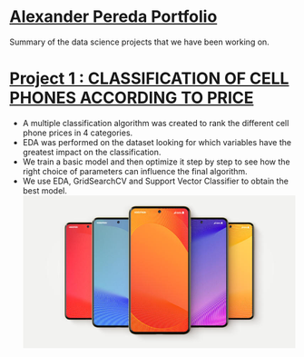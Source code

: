 # [Alexander Pereda Portfolio](https://alexanderpereda.github.io/)
Summary of the data science projects that we have been working on.

# [Project 1 : CLASSIFICATION OF CELL PHONES ACCORDING TO PRICE](https://github.com/AlexanderPereda/Alexander-Pereda-Projects/blob/main/Cell%20phone%20price%20ranking%20with%20SVM.ipynb)

* A multiple classification algorithm was created to rank the different cell phone prices in 4 categories.
* EDA was performed on the dataset looking for which variables have the greatest impact on the classification.
* We train a basic model and then optimize it step by step to see how the right choice of parameters can influence the final algorithm.
* We use EDA, GridSearchCV and  Support Vector Classifier to obtain the best model.
![](https://github.com/AlexanderPereda/AlexanderPereda.github.io/blob/main/images/phones.jpg)
